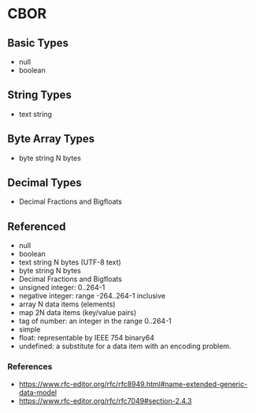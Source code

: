 # CBOR

## Basic Types

* null
* boolean

## String Types

* text string

## Byte Array Types

* byte string	N bytes

## Decimal Types

* Decimal Fractions and Bigfloats

## Referenced

* null
* boolean
* text string	N bytes (UTF-8 text)
* byte string	N bytes
* Decimal Fractions and Bigfloats
* unsigned integer: 0..264-1
* negative integer: range -264..264-1 inclusive
* array	N data items (elements)
* map	2N data items (key/value pairs)
* tag of number: an integer in the range 0..264-1
* simple
* float: representable by IEEE 754 binary64
* undefined: a substitute for a data item with an encoding problem.

### References

* https://www.rfc-editor.org/rfc/rfc8949.html#name-extended-generic-data-model
* https://www.rfc-editor.org/rfc/rfc7049#section-2.4.3